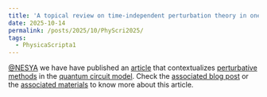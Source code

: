 ```yaml
---
title: 'A topical review on time-independent perturbation theory in one-dimensional quantum systems'
date: 2025-10-14
permalink: /posts/2025/10/PhyScri2025/
tags:
  - PhysicaScripta1
---
```


[@NESYA](https://github.com/NesyaLab) we have have published an [article](https://iopscience.iop.org/article/10.1088/1402-4896/ae0a8f) 
that contextualizes [perturbative methods](https://en.wikipedia.org/wiki/Perturbation_theory) in the [quantum circuit model](https://en.wikipedia.org/wiki/Quantum_circuit).
Check the [associated blog post](https://lavagnaleo.wordpress.com/2025/09/05/perturbation-theory-in-the-qubit-model/) or the [associated materials](https://leonardolavagna.github.io/publication/2025-10-3-PERTURB1) to know more about this article. 
